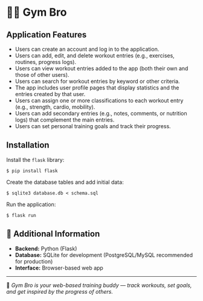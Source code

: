 # 🏋️‍♂️ Gym Bro

## Application Features

* Users can create an account and log in to the application.  
* Users can add, edit, and delete workout entries (e.g., exercises, routines, progress logs).  
* Users can view workout entries added to the app (both their own and those of other users).  
* Users can search for workout entries by keyword or other criteria.  
* The app includes user profile pages that display statistics and the entries created by that user.  
* Users can assign one or more classifications to each workout entry (e.g., strength, cardio, mobility).  
* Users can add secondary entries (e.g., notes, comments, or nutrition logs) that complement the main entries.  
* Users can set personal training goals and track their progress.  

## Installation

Install the `flask` library:

```
$ pip install flask
```

Create the database tables and add initial data:

```
$ sqlite3 database.db < schema.sql
```

Run the application:

```
$ flask run
```

## 📌 Additional Information

* **Backend:** Python (Flask)  
* **Database:** SQLite for development (PostgreSQL/MySQL recommended for production)  
* **Interface:** Browser-based web app  

---

💪 *Gym Bro is your web-based training buddy — track workouts, set goals, and get inspired by the progress of others.*